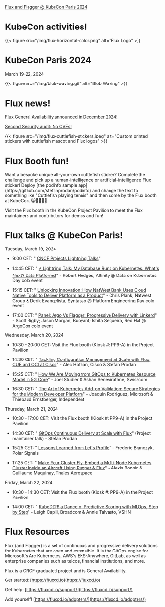 [Flux and Flagger @ KubeCon Paris 2024](/kubecon)

# KubeCon activities!


<div class="clearfix">
<div class="flux-logo-inner-header-left">
{{< figure src="/img/flux-horizontal-color.png" alt="Flux Logo" >}}
</div>

<div class="float-header-kubecon"><h1>KubeCon Paris 2024</h1><p>March 19-22, 2024</p></div>


<div class="inner-header-right-align">
{{< figure src="/img/blob-waving.gif" alt="Blob Waving" >}}
</div></div>

# Flux news!

[Flux General Availability announced in December 2024!](https://fluxcd.io/blog/2023/12/flux-v2.2.0/)

[Second Security audit: No CVEs!](https://fluxcd.io/blog/2023/11/flux-security-audit/)


<div class="clearfix">
  <div class="stickers-float-left">
{{< figure src="/img/flux-cuttlefish-stickers.jpeg" alt="Custom printed stickers with cuttlefish mascot and Flux logos" >}}
</div>


<div class="float-booth-fun"><h1>Flux Booth fun!</h1><p>Want a bespoke unique all-your-own cuttlefish sticker? Complete the challenge and pick up a human-intelligence or artificial-intelligence Flux sticker! Deploy [the podinfo sample app](https://github.com/stefanprodan/podinfo) and change the text to something like "Cuttlefish playing tennis" and then come by the Flux booth at KubeCon. 😸👩🏻‍🎨🎨</p><p>Visit the Flux booth in the KubeCon Project Pavilion to meet the Flux maintainers and contributors for demos and fun!</p></div></div>

# Flux talks @ KubeCon Paris!

Tuesday, March 19, 2024

- 9:00 CET: " [CNCF Projects Lightning Talks](https://sched.co/1ZOFb)"

- 14:45 CET: " [⚡ Lightning Talk: My Database Runs on Kubernetes. What's Next? Data Platforms!](https://sched.co/1YFiG)" \- Robert Hodges, Altinity @ Data on Kubernetes Day colo event

- 15:15 CET: " [Unlocking Innovation: How NatWest Bank Uses Cloud Native Tools to Deliver Platform as a Product](https://sched.co/1YFif)" \- Chris Plank, Natwest Group & Derik Evangelista, Syntasso @ Platform Engineering Day colo event

- 17:00 CET: " [Panel: Argo Vs Flagger: Progressive Delivery with Linkerd](https://sched.co/1YFjm)" \- Scott Rigby; Jason Morgan, Buoyant; Ishita Sequeira, Red Hat @ ArgoCon colo event


Wednesday, March 20, 2024

- 10:30 - 20:00 CET: Visit the Flux booth (Kiosk #: PP9-A) in the Project Pavilion

- 14:30 CET: " [Tackling Configuration Management at Scale with Flux, CUE and OCI at Cisco](https://sched.co/1YeMe)" \- Alec Hothan, Cisco & Stefan Prodan

- 15:25 CET: " [How We Are Moving from GitOps to Kubernetes Resource Model in 5G Core](https://sched.co/1YeN2)" \- Joel Studler & Ashan Senevirathne, Swisscom

- 16:30 CET: " [The Art of Kubernetes Add-on Validation: Secure Strategies for the Modern Developer Platform](https://sched.co/1YeN8)" \- Joaquin Rodriguez, Microsoft & Thiebaud Ernstberger, Independent


Thursday, March 21, 2024

- 10:30 - 17:00 CET: Visit the Flux booth (Kiosk #: PP9-A) in the Project Pavilion

- 14:30 CET: " [GitOps Continuous Delivery at Scale with Flux](https://sched.co/1YhhG)" (Project maintainer talk) - Stefan Prodan

- 15:25 CET: " [Lessons Learned from Let's Profile](https://sched.co/1YePX)" \- Frederic Branczyk, Polar Signals

- 17:25 CET: " [Make Your Cluster Fly: Embed a Multi-Node Kubernetes Cluster Inside an Aircraft Using Puppet & Flux](https://sched.co/1YeQA)" \- Alexis Bonnin & Guillaume Maquinay, Thales Aerospace


Friday, March 22, 2024

- 10:30 - 14:30 CET: Visit the Flux booth (Kiosk #: PP9-A) in the Project Pavilion

- 14:00 CET: " [KubeDDR! a Dance of Predictive Scoring with MLOps, Step by Step](https://sched.co/1YeRR)" \- Leigh Capili, Broadcom & Annie Talvasto, VSHN


# Flux Resources

Flux (and Flagger) is a set of continuous and progressive delivery solutions for Kubernetes that are open and extensible. It is the GitOps engine for Microsoft's Arc Kubernetes, AWS's EKS-Anywhere, GitLab, as well as enterprise companies such as telcos, financial institutions, and more.

Flux is a CNCF graduated project and is General Availability.

Get started: [https://fluxcd.io](https://fluxcd.io)

Get help: [https://fluxcd.io/support/](https://fluxcd.io/support/)

Add yourself! [https://fluxcd.io/adopters/](https://fluxcd.io/adopters/)
